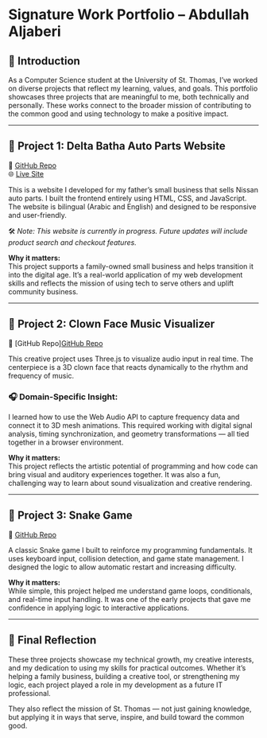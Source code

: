 # Signature Work Portfolio – Abdullah Aljaberi

## 🔰 Introduction

As a Computer Science student at the University of St. Thomas, I’ve worked on diverse projects that reflect my learning, values, and goals. This portfolio showcases three projects that are meaningful to me, both technically and personally. These works connect to the broader mission of contributing to the common good and using technology to make a positive impact.

---

## 💼 Project 1: Delta Batha Auto Parts Website  
🔗 [GitHub Repo](https://github.com/AbdullahAljaberi/asajabi.github.io)  
🌐 [Live Site](https://abdullahaljaberi.github.io/)

This is a website I developed for my father’s small business that sells Nissan auto parts. I built the frontend entirely using HTML, CSS, and JavaScript. The website is bilingual (Arabic and English) and designed to be responsive and user-friendly.

🛠️ *Note: This website is currently in progress. Future updates will include product search and checkout features.*

**Why it matters:**  
This project supports a family-owned small business and helps transition it into the digital age. It’s a real-world application of my web development skills and reflects the mission of using tech to serve others and uplift community business.

---

## 🎨 Project 2: Clown Face Music Visualizer  
🔗 [GitHub Repo][GitHub Repo](https://github.com/AbdullahAljaberi/music-visualizer)


This creative project uses Three.js to visualize audio input in real time. The centerpiece is a 3D clown face that reacts dynamically to the rhythm and frequency of music.

### 🎧 Domain-Specific Insight:
I learned how to use the Web Audio API to capture frequency data and connect it to 3D mesh animations. This required working with digital signal analysis, timing synchronization, and geometry transformations — all tied together in a browser environment.

**Why it matters:**  
This project reflects the artistic potential of programming and how code can bring visual and auditory experiences together. It was also a fun, challenging way to learn about sound visualization and creative rendering.

---

## 🐍 Project 3: Snake Game  
🔗 [GitHub Repo](https://github.com/AbdullahAljaberi/snake)

A classic Snake game I built to reinforce my programming fundamentals. It uses keyboard input, collision detection, and game state management. I designed the logic to allow automatic restart and increasing difficulty.

**Why it matters:**  
While simple, this project helped me understand game loops, conditionals, and real-time input handling. It was one of the early projects that gave me confidence in applying logic to interactive applications.

---

## 🧠 Final Reflection

These three projects showcase my technical growth, my creative interests, and my dedication to using my skills for practical outcomes. Whether it’s helping a family business, building a creative tool, or strengthening my logic, each project played a role in my development as a future IT professional.

They also reflect the mission of St. Thomas — not just gaining knowledge, but applying it in ways that serve, inspire, and build toward the common good.

